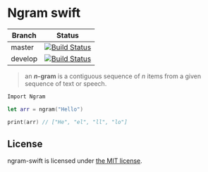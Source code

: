 Ngram swift
===========

| Branch  | Status |
| ------- | ------ |
| master  | [![Build Status](https://travis-ci.org/euskadi31/ngram-swift.svg?branch=master)](https://travis-ci.org/euskadi31/ngram-swift)  |
| develop | [![Build Status](https://travis-ci.org/euskadi31/ngram-swift.svg?branch=develop)](https://travis-ci.org/euskadi31/ngram-swift) |


> an **_n_-gram** is a contiguous sequence of _n_ items from a given sequence of text or speech.


~~~swift
Import Ngram

let arr = ngram("Hello")

print(arr) // ["He", "el", "ll", "lo"]
~~~


## License

ngram-swift is licensed under [the MIT license](LICENSE.md).
